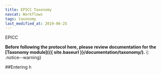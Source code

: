 ```yaml
---
title: EPICC Taxonomy
navcat: Workflows
tags: taxonomy
last_modified_at: 2019-06-25
---
```

EPICC

**Before following the protocol here, please review documentation for the [Taxonomy module]({{ site.baseurl }}/documentation/taxonomy/).**
{: .notice--warning}

##Entering
h
